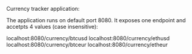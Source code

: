 Currency tracker application:

The application runs on default port 8080. It exposes one endpoint and accetpts 4 values (case insensitive):

localhost:8080/currency/btcusd
localhost:8080/currency/ethusd
localhost:8080/currency/btceur
localhost:8080/currency/etheur


